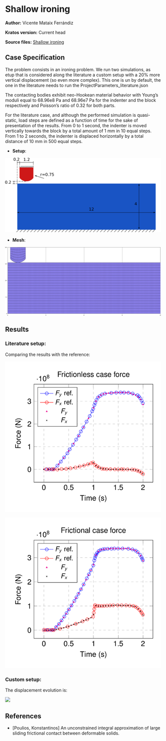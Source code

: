 # Shallow ironing

**Author:** Vicente Mataix Ferrándiz

**Kratos version:** Current head

**Source files:** [Shallow ironing](https://github.com/KratosMultiphysics/Examples/tree/master/contact_structural_mechanics/use_cases/shallow_ironing_3D/source)

## Case Specification

The problem consists in an ironing problem. We run two simulations, as etup that is considered along the literature a custom setup with a 20% more vertical displacement (so even more complex). This one is un by default, the one in the literature needs to run the ProjectParameters_literature.json

The contacting bodies exhibit neo-Hookean material behavior with Young’s moduli equal to 68.96e8 Pa and 68.96e7 Pa for the indenter and the block respectively and Poisson’s ratio of 0.32 for both parts.

For the literature case, and although the performed simulation is quasi-static, load steps are defined as a function of time for the sake of presentation of the results. From 0 to 1 second, the indenter is moved vertically towards the block by a total amount of 1 mm in 10 equal steps. From 1 to 2 seconds, the indenter is displaced horizontally by a total distance of 10 mm in 500 equal steps.

- **Setup**:

<p align="center">
  <img src="data/setup.png" alt="Mesh1" style="width: 600px;"/>
</p>

- **Mesh**:

<p align="center">
  <img src="data/mesh.png" alt="Mesh1" style="width: 600px;"/>
</p>

## Results

### Literature setup:

Comparing the results with the reference:

<p align="center">
  <img src="data/solution_frictionless.png" alt="Mesh1" style="width: 600px;"/>
</p>

<p align="center">
  <img src="data/solution_frictional.png" alt="Mesh1" style="width: 600px;"/>
</p>


### Custom setup:

The displacement evolution is:

![](data/animation.gif)

## References

- [Poulios, Konstantinos] An unconstrained integral approximation of large sliding frictional contact between deformable solids.
